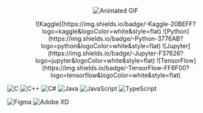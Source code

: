 <p align="center">
  <img src="https://github.com/user-attachments/assets/208fc571-7ef0-4214-8995-d2c9de519ea4" alt="Animated GIF" />
</p>

<p align="center">
  <!-- Row 1 -->
  ![Kaggle](https://img.shields.io/badge/-Kaggle-20BEFF?logo=kaggle&logoColor=white&style=flat)
  ![Python](https://img.shields.io/badge/-Python-3776AB?logo=python&logoColor=white&style=flat)
  ![Jupyter](https://img.shields.io/badge/-Jupyter-F37626?logo=jupyter&logoColor=white&style=flat)
  ![TensorFlow](https://img.shields.io/badge/-TensorFlow-FF6F00?logo=tensorflow&logoColor=white&style=flat)

  <!-- Row 2 -->
  ![C](https://img.shields.io/badge/-C-00599C?logo=c&logoColor=white&style=flat)
  ![C++](https://img.shields.io/badge/-C++-00599C?logo=cplusplus&logoColor=white&style=flat)
  ![C#](https://img.shields.io/badge/-C%23-239120?logo=csharp&logoColor=white&style=flat)
  ![Java](https://img.shields.io/badge/-Java-007396?logo=java&logoColor=white&style=flat)
  ![JavaScript](https://img.shields.io/badge/-JavaScript-F7DF1E?logo=javascript&logoColor=black&style=flat)
  ![TypeScript](https://img.shields.io/badge/-TypeScript-3178C6?logo=typescript&logoColor=white&style=flat)

  <!-- Row 3 -->
  ![Figma](https://img.shields.io/badge/-Figma-F24E1E?logo=figma&logoColor=white&style=flat)
  ![Adobe XD](https://img.shields.io/badge/-Adobe%20XD-FF61F6?logo=adobexd&logoColor=white&style=flat)
</p>
